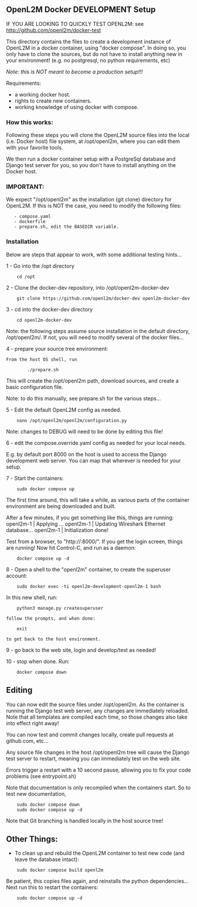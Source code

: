 ## OpenL2M Docker DEVELOPMENT Setup

IF YOU ARE LOOKING TO QUICKLY TEST OPENL2M:
see http://github.com/openl2m/docker-test

This directory contains the files to create a development instance of OpenL2M
in a docker container, using "docker compose". In doing so, you only have to
clone the sources, but do not have to install anything new in your environment!
(e.g. no postgresql, no python requirements, etc)

*Note: this is NOT meant to become a production setup!!!*

Requirements:

* a working docker host.
* rights to create new containers.
* working knowledge of using docker with compose.

### How this works:

Following these steps you will clone the OpenL2M source files into the local (i.e. Docker host)
file system, at /opt/openl2m, where you can edit them with your favorite tools.

We then run a docker container setup with a PostgreSql database and Django test server for you,
so you don't have to install anything on the Docker host.

### IMPORTANT:

We expect "/opt/openl2m" as the installation (git clone) directory for OpenL2M.
If this is NOT the case, you need to modify the following files:
```
   - compose.yaml
   - dockerfile
   - prepare.sh, edit the BASEDIR variable.
```

### Installation

Below are steps that appear to work, with some additional testing hints...

1 - Go into the /opt directory
```
    cd /opt
```


2 - Clone the docker-dev repository, into /opt/openl2m-docker-dev
```
    git clone https://github.com/openl2m/docker-dev openl2m-docker-dev
```


3 - cd into the docker-dev directory
```
    cd openl2m-docker-dev
```

Note: the following steps assume source installation in the default directory, /opt/openl2m/.
If not, you will need to modify several of the docker files...


4 - prepare your source tree environment:

    From the host OS shell, run
```
        ./prepare.sh
```

This will create the /opt/openl2m path, download sources, and create a basic configuration file.

Note: to do this manually, see prepare.sh for the various steps...


5 - Edit the default OpenL2M config as needed.
```
    nano /opt/openl2m/openl2m/configuration.py
```

Note: changes to DEBUG will need to be done by editing this file!


6 - edit the compose.override.yaml config as needed for your local needs.

E.g. by default port 8000 on the host is used to access the Django development web server.
You can map that wherever is needed for your setup.


7 - Start the containers:
```
    sudo docker compose up
```

The first time around, this will take a while, as various parts of the container environment are
being downloaded and built.

After a few minutes, if you get something like this, things are running:
    openl2m-1   |   Applying ...
    openl2m-1   | Updating Wireshark Ethernet database...
    openl2m-1   | Initialization done!

Test from a browser, to "http://<your-host-ip>:8000/". If you get the login screen, things are running!
Now hit Control-C, and run as a daemon:
```
    docker compose up -d
```


8 - Open a shell to the "openl2m" container, to create the superuser account:
```
    sudo docker exec -ti openl2m-development-openl2m-1 bash
```

In this new shell, run:
```
    python3 manage.py createsuperuser
```

    follow the prompts, and when done:
```
    exit
```

    to get back to the host environment.


9 - go back to the web site, login and develop/test as needed!


10 - stop when done. Run:
```
    docker compose down
```

Editing
-------

You can now edit the source files under /opt/openl2m. As the container is running the Django test web server,
any changes are immediately reloaded. Note that all templates are compiled each time, so those changes also
take into effect right away!

You can now test and commit changes locally, create pull requests at github.com, etc...

Any source file changes in the host /opt/openl2m tree will cause the Django test server to restart,
meaning you can immediately test on the web site.

Errors trigger a restart with a 10 second pause, allowing you to fix your code problems (see entrypoint.sh)

Note that documentation is only recompiled when the containers start. So to test new documentation,
```
    sudo docker compose down
    sudo docker compose up -d
```

Note that Git branching is handled locally in the host source tree!


Other Things:
------------
* To clean up and rebuild the OpenL2M container to test new code (and leave the database intact):
```
    sudo docker compose build openl2m
```

Be patient, this copies files again, and reinstalls the python dependencies...
Next run this to restart the containers:
```
    sudo docker compose up -d
```
